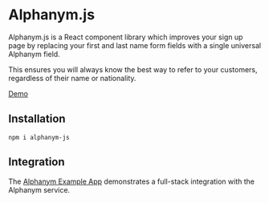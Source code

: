 # Alphanym.js

Alphanym.js is a React component library which improves your sign up page by replacing your first and last name form fields with a single universal Alphanym field.
 
This ensures you will always know the best way to refer to your customers, regardless of their name or nationality.

[Demo](https://www.alphanym.com/demo)

## Installation

`npm i alphanym-js`

## Integration

The [Alphanym Example App](https://github.com/Alphanym/alphanym-example-app) demonstrates a full-stack integration with the Alphanym service.
